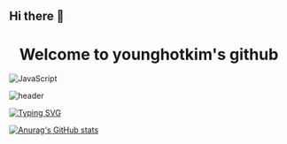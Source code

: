 ## Hi there 👋

<div align="center">
  <h1>Welcome to younghotkim's github</h1>
</div>

<img alt="JavaScript" src ="https://img.shields.io/badge/JavaScript-F7DF1E.svg?&style=for-the-badge&logo=JavaScript&logoColor=white"/>


![header](https://capsule-render.vercel.app/api?type=venom&color=auto&height=300&section=header&text=Hello%20Hello&fontSize=90%&fontColor=black)

[![Typing SVG](https://readme-typing-svg.demolab.com?font=roboto&weight=800&size=30&pause=1000&color=000101&random=false&width=435&lines=Trying+to+learn+Dev+lang)](https://git.io/typing-svg)


[![Anurag's GitHub stats](https://github-readme-stats.vercel.app/api?username=younghotkim)](https://github.com/anuraghazra/github-readme-stats)


<!--
**younghotkim/younghotkim** is a ✨ _special_ ✨ repository because its `README.md` (this file) appears on your GitHub profile.

Here are some ideas to get you started:

- 🔭 I’m currently working on ...
- 🌱 I’m currently learning ...
- 👯 I’m looking to collaborate on ...
- 🤔 I’m looking for help with ...
- 💬 Ask me about ...
- 📫 How to reach me: ...
- 😄 Pronouns: ...
- ⚡ Fun fact: ...
-->
